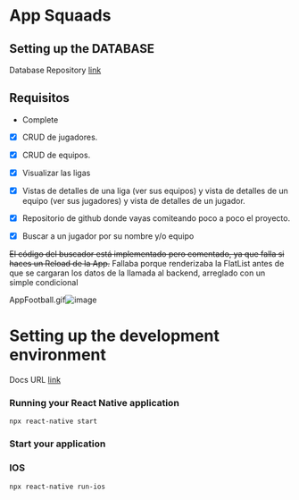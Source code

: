 # App Squaads

  ## Setting up the DATABASE
  Database Repository [link][url]

[url]: https://github.com/frannav/json-db



  ## Requisitos
- Complete
- [x]  CRUD de jugadores.
- [x]  CRUD de equipos.
- [x]  Visualizar las ligas
- [x]  Vistas de detalles de una liga (ver sus equipos) y vista de detalles de un equipo (ver sus jugadores) y vista de detalles de un jugador.
- [x]  Repositorio de github donde vayas comiteando poco a poco el proyecto.
- [x]  Buscar a un jugador por su nombre y/o equipo
  

~~El código del buscador está implementado pero comentado, ya que falla si haces un Reload de la App.~~
Fallaba porque renderizaba la FlatList antes de que se cargaran los datos de la llamada al backend, arreglado con un simple condicional

AppFootball.gif![image](https://user-images.githubusercontent.com/55851213/110369590-84414900-8042-11eb-9434-8e879ff3e1c9.png)



# Setting up the development environment
Docs URL [link][url]

[url]: https://reactnative.dev/docs/environment-setup


### Running your React Native application

```
npx react-native start
```

### Start your application

### IOS

```
npx react-native run-ios
```
